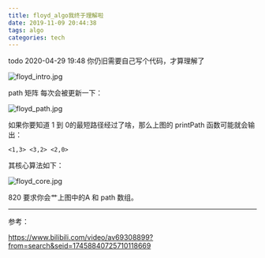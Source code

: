 ```yaml
---
title: floyd_algo我终于理解啦
date: 2019-11-09 20:44:38
tags: algo
categories: tech
---
```


todo 2020-04-29 19:48 你仍旧需要自己写个代码，才算理解了

![floyd_intro.jpg](http://ww1.sinaimg.cn/mw690/005JrW9Kly1ge1odmva7zj32801e0wky.jpg)

<!--more-->

path 矩阵 每次会被更新一下：

![floyd_path.jpg](http://ww1.sinaimg.cn/mw690/005JrW9Kly1ge1odu8ousj32801e0ags.jpg)


如果你要知道 1 到 0的最短路径经过了啥，那么上图的 printPath 函数可能就会输出：

    <1,3> <3,2> <2,0>
其核心算法如下：

![floyd_core.jpg](http://ww1.sinaimg.cn/mw690/005JrW9Kly1ge1oe29filj32801e00yr.jpg)

820 要求你会艹上图中的A 和 path 数组。


---

参考：

https://www.bilibili.com/video/av69308899?from=search&seid=17458840725710118669
